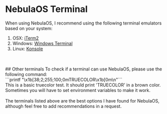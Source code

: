 # NebulaOS Terminal
When using NebulaOS, I recommend using the following terminal emulators based on your system:
<br />
1. OSX: [iTerm2](https://www.iterm2.com/)
2. Windows: [Windows Terminal](https://github.com/microsoft/terminal)
3. Linux: [Konsole](https://konsole.kde.org/)
<br />
<br />
## Other terminals
To check if a terminal can use NebulaOS, please use the following command:
<br />
```printf "\x1b[38;2;255;100;0mTRUECOLOR\x1b[0m\n"```
<br />
This is a basic truecolor test. It should print 'TRUECOLOR' in a brown color. Sometimes you will have to set environment variables to make it work.
<br />
<br />
The terminals listed above are the best options I have found for NebulaOS, although feel free to add recommendations in a request.